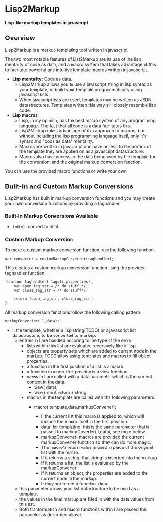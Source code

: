 

# Lisp2Markup
#### Lisp-like markup templates in javascript.

## Overview

Lisp2Markup is a markup templating tool written in javascript.

The two most notable features of List2Markup are its use of the lisp mentality of code as data,
and a macro system that takes advantage of this to facilitate powerful and intuitive template macros written in javascript.
 * __Lisp mentality:__ Code as data.
   * Lisp2Markup allows you to use a javascript string in lisp syntax as your template, or build your template programmatically using javascript lists.
   * When javascript lists are used, templates may be written as JSON datastructures.  Templates written this way still closely resemble lisp code.
 * __Lisp macros:__
   * Lisp, in my opinion, has the best macro system of any programming language.
     The fact that all code is a data facilitates this.
   * Lisp2Markup takes advantage of this approach to macros, but without including the lisp programming language itself, only it's syntax and "code as data" mentality.
   * Macros are written in javascript and have access to the portion of the template they are applied on as a javascript datastructure.
   * Macros also have access to the data being used by the template for the conversion, and the original markup conversion function.
     

You can use the provided macro functions or write your own.

## Built-In and Custom Markup Conversions

Lisp2Markup has built in markup conversion functions and you may create your own conversion
functions by providing a taghandler.

### Built-In Markup Conversions Available

 * <code>toHtml</code>: convert to html.

### Custom Markup Conversion

To make a custom markup conversion function, use the following function.

    var converter = customMarkupConverter(taghandler);

This creates a custom markup conversion function using the provided taghandler function.

    function taghandler( tagstr,properties){
        var open_tag_str = /* do stuff */;
        var close_tag_str = /* do stuff*/;

        return [open_tag_str, close_tag_str];
    }


All markup conversion functions follow the following calling pattern.

    markupConverter( l,data):


  * l: the template, whether a lisp string(TODO) or a javascript list datastructure, to be converted to markup.
    * entries in l are handled accoring to the type of the entry:
      - lists within this list are evaluated recursively like in lisp.
      - objects are property sets which are added to current node in the markup. TODO allow using templates and macros to fill object properties.
      - a function in the first position of a list is a macro.
      - a function in a non-first position is a view function.
      - views in l are called with a data parameter which is the current context in the data.
         * view( data);
         * views must return a string.
      - macros in the template are called with the following parameters:
         * macro( template,data,markupConverter);
           - l: the current list this macro is applied to,
                which will include the macro itself in the first position.
           - data: for templating, this is the same parameter that is passed to markupCoverter( l,data), see more below.
           - markupConverter: macros are provided the current markupConverter function so they can do more magic.

           * The macro's return value is used in place of the original list with the macro.
           * If it returns a string, that string is inserted into the markup.
           * If it returns a list, the list is evaluated by the markupConverter
           * If it returns an object, the properties are added to the current node in the markup.
           * It may not return a function.
  data:
    * this parameter allows your list datastructure to be used as a template.
    * the values in the final markup are filled in with the data values from this list.
    * Both tranformation and macro functions within l are passed this parameter as described above.
 

